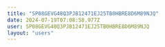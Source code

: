 ```yaml
---
title: "SP08GEVG48Q3PJB12471EJ25TB0HBRE8D6M89NJQ"
date: 2024-07-19T07:08:58.977Z
user: SP08GEVG48Q3PJB12471EJ25TB0HBRE8D6M89NJQ
layout: "users"
---
```

    